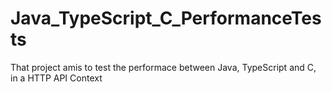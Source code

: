# Java_TypeScript_C_PerformanceTests
That project amis to test the performace between Java, TypeScript and C, in a HTTP API Context
